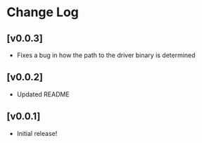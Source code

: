 # Change Log

## [v0.0.3]

- Fixes a bug in how the path to the driver binary is determined

## [v0.0.2]

- Updated README

## [v0.0.1]

- Initial release!
